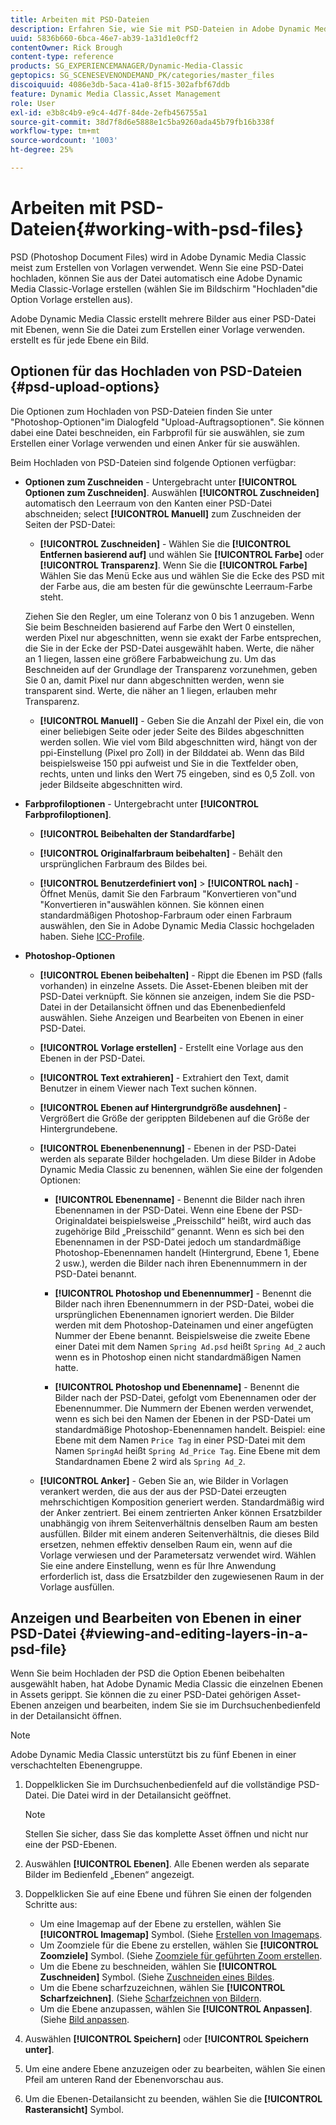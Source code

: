 ```yaml
---
title: Arbeiten mit PSD-Dateien
description: Erfahren Sie, wie Sie mit PSD-Dateien in Adobe Dynamic Media Classic arbeiten.
uuid: 5836b660-6bca-46e7-ab39-1a31d1e0cff2
contentOwner: Rick Brough
content-type: reference
products: SG_EXPERIENCEMANAGER/Dynamic-Media-Classic
geptopics: SG_SCENESEVENONDEMAND_PK/categories/master_files
discoiquuid: 4086e3db-5aca-41a0-8f15-302afbf67ddb
feature: Dynamic Media Classic,Asset Management
role: User
exl-id: e3b8c4b9-e9c4-4d7f-84de-2efb456755a1
source-git-commit: 38d7f8d6e5888e1c5ba9260ada45b79fb16b338f
workflow-type: tm+mt
source-wordcount: '1003'
ht-degree: 25%

---
```


# Arbeiten mit PSD-Dateien{#working-with-psd-files}

<!--   USED TO BE AN OPTION UNDER COLOR PROFILE OPTIONS * **Convert To sRGB (default)** - Converts to sRGB (Standard Red Green Blue). sRGB is the recommended color space for displaying images on web pages. -->

PSD (Photoshop Document Files) wird in Adobe Dynamic Media Classic meist zum Erstellen von Vorlagen verwendet. Wenn Sie eine PSD-Datei hochladen, können Sie aus der Datei automatisch eine Adobe Dynamic Media Classic-Vorlage erstellen (wählen Sie im Bildschirm &quot;Hochladen&quot;die Option Vorlage erstellen aus).

Adobe Dynamic Media Classic erstellt mehrere Bilder aus einer PSD-Datei mit Ebenen, wenn Sie die Datei zum Erstellen einer Vorlage verwenden. erstellt es für jede Ebene ein Bild.

## Optionen für das Hochladen von PSD-Dateien {#psd-upload-options}

Die Optionen zum Hochladen von PSD-Dateien finden Sie unter &quot;Photoshop-Optionen&quot;im Dialogfeld &quot;Upload-Auftragsoptionen&quot;. Sie können dabei eine Datei beschneiden, ein Farbprofil für sie auswählen, sie zum Erstellen einer Vorlage verwenden und einen Anker für sie auswählen.

Beim Hochladen von PSD-Dateien sind folgende Optionen verfügbar:

* **Optionen zum Zuschneiden** - Untergebracht unter **[!UICONTROL Optionen zum Zuschneiden]**. Auswählen **[!UICONTROL Zuschneiden]** automatisch den Leerraum von den Kanten einer PSD-Datei abschneiden; select **[!UICONTROL Manuell]** zum Zuschneiden der Seiten der PSD-Datei:

   * **[!UICONTROL Zuschneiden]** - Wählen Sie die **[!UICONTROL Entfernen basierend auf]** und wählen Sie **[!UICONTROL Farbe]** oder **[!UICONTROL Transparenz]**.
   Wenn Sie die **[!UICONTROL Farbe]** Wählen Sie das Menü Ecke aus und wählen Sie die Ecke des PSD mit der Farbe aus, die am besten für die gewünschte Leerraum-Farbe steht.

   Ziehen Sie den Regler, um eine Toleranz von 0 bis 1 anzugeben. Wenn Sie beim Beschneiden basierend auf Farbe den Wert 0 einstellen, werden Pixel nur abgeschnitten, wenn sie exakt der Farbe entsprechen, die Sie in der Ecke der PSD-Datei ausgewählt haben. Werte, die näher an 1 liegen, lassen eine größere Farbabweichung zu. Um das Beschneiden auf der Grundlage der Transparenz vorzunehmen, geben Sie 0 an, damit Pixel nur dann abgeschnitten werden, wenn sie transparent sind. Werte, die näher an 1 liegen, erlauben mehr Transparenz.

   * **[!UICONTROL Manuell]** - Geben Sie die Anzahl der Pixel ein, die von einer beliebigen Seite oder jeder Seite des Bildes abgeschnitten werden sollen. Wie viel vom Bild abgeschnitten wird, hängt von der ppi-Einstellung (Pixel pro Zoll) in der Bilddatei ab. Wenn das Bild beispielsweise 150 ppi aufweist und Sie in die Textfelder oben, rechts, unten und links den Wert 75 eingeben, sind es 0,5 Zoll. von jeder Bildseite abgeschnitten wird.


* **Farbprofiloptionen** - Untergebracht unter **[!UICONTROL Farbprofiloptionen]**.

   * **[!UICONTROL Beibehalten der Standardfarbe]**

   * **[!UICONTROL Originalfarbraum beibehalten]** - Behält den ursprünglichen Farbraum des Bildes bei.

   * **[!UICONTROL Benutzerdefiniert von]** > **[!UICONTROL nach]** - Öffnet Menüs, damit Sie den Farbraum &quot;Konvertieren von&quot;und &quot;Konvertieren in&quot;auswählen können. Sie können einen standardmäßigen Photoshop-Farbraum oder einen Farbraum auswählen, den Sie in Adobe Dynamic Media Classic hochgeladen haben. Siehe [ICC-Profile](/help/using/icc-profiles.md).

* **Photoshop-Optionen**

   * **[!UICONTROL Ebenen beibehalten]** - Rippt die Ebenen im PSD (falls vorhanden) in einzelne Assets. Die Asset-Ebenen bleiben mit der PSD-Datei verknüpft. Sie können sie anzeigen, indem Sie die PSD-Datei in der Detailansicht öffnen und das Ebenenbedienfeld auswählen. Siehe Anzeigen und Bearbeiten von Ebenen in einer PSD-Datei.

   * **[!UICONTROL Vorlage erstellen]** - Erstellt eine Vorlage aus den Ebenen in der PSD-Datei.

   * **[!UICONTROL Text extrahieren]** - Extrahiert den Text, damit Benutzer in einem Viewer nach Text suchen können.

   * **[!UICONTROL Ebenen auf Hintergrundgröße ausdehnen]** - Vergrößert die Größe der gerippten Bildebenen auf die Größe der Hintergrundebene.

   * **[!UICONTROL Ebenenbenennung]** - Ebenen in der PSD-Datei werden als separate Bilder hochgeladen. Um diese Bilder in Adobe Dynamic Media Classic zu benennen, wählen Sie eine der folgenden Optionen:

      * **[!UICONTROL Ebenenname]** - Benennt die Bilder nach ihren Ebenennamen in der PSD-Datei. Wenn eine Ebene der PSD-Originaldatei beispielsweise „Preisschild“ heißt, wird auch das zugehörige Bild „Preisschild“ genannt. Wenn es sich bei den Ebenennamen in der PSD-Datei jedoch um standardmäßige Photoshop-Ebenennamen handelt (Hintergrund, Ebene 1, Ebene 2 usw.), werden die Bilder nach ihren Ebenennummern in der PSD-Datei benannt. <!-- not their default layer names -->

      * **[!UICONTROL Photoshop und Ebenennummer]** - Benennt die Bilder nach ihren Ebenennummern in der PSD-Datei, wobei die ursprünglichen Ebenennamen ignoriert werden. Die Bilder werden mit dem Photoshop-Dateinamen und einer angefügten Nummer der Ebene benannt. Beispielsweise die zweite Ebene einer Datei mit dem Namen `Spring Ad.psd` heißt `Spring Ad_2` auch wenn es in Photoshop einen nicht standardmäßigen Namen hatte.

      * **[!UICONTROL Photoshop und Ebenenname]** - Benennt die Bilder nach der PSD-Datei, gefolgt vom Ebenennamen oder der Ebenennummer. Die Nummern der Ebenen werden verwendet, wenn es sich bei den Namen der Ebenen in der PSD-Datei um standardmäßige Photoshop-Ebenennamen handelt. Beispiel: eine Ebene mit dem Namen `Price Tag` in einer PSD-Datei mit dem Namen `SpringAd` heißt `Spring Ad_Price Tag`. Eine Ebene mit dem Standardnamen Ebene 2 wird als `Spring Ad_2`.
   * **[!UICONTROL Anker]** - Geben Sie an, wie Bilder in Vorlagen verankert werden, die aus der aus der PSD-Datei erzeugten mehrschichtigen Komposition generiert werden. Standardmäßig wird der Anker zentriert. Bei einem zentrierten Anker können Ersatzbilder unabhängig von ihrem Seitenverhältnis denselben Raum am besten ausfüllen. Bilder mit einem anderen Seitenverhältnis, die dieses Bild ersetzen, nehmen effektiv denselben Raum ein, wenn auf die Vorlage verwiesen und der Parametersatz verwendet wird. Wählen Sie eine andere Einstellung, wenn es für Ihre Anwendung erforderlich ist, dass die Ersatzbilder den zugewiesenen Raum in der Vorlage ausfüllen.


## Anzeigen und Bearbeiten von Ebenen in einer PSD-Datei {#viewing-and-editing-layers-in-a-psd-file}

Wenn Sie beim Hochladen der PSD die Option Ebenen beibehalten ausgewählt haben, hat Adobe Dynamic Media Classic die einzelnen Ebenen in Assets gerippt. Sie können die zu einer PSD-Datei gehörigen Asset-Ebenen anzeigen und bearbeiten, indem Sie sie im Durchsuchenbedienfeld in der Detailansicht öffnen.

>[!NOTE]
>
>Adobe Dynamic Media Classic unterstützt bis zu fünf Ebenen in einer verschachtelten Ebenengruppe.

1. Doppelklicken Sie im Durchsuchenbedienfeld auf die vollständige PSD-Datei. Die Datei wird in der Detailansicht geöffnet.

   >[!NOTE]
   >
   >Stellen Sie sicher, dass Sie das komplette Asset öffnen und nicht nur eine der PSD-Ebenen.

1. Auswählen **[!UICONTROL Ebenen]**. Alle Ebenen werden als separate Bilder im Bedienfeld „Ebenen“ angezeigt.
1. Doppelklicken Sie auf eine Ebene und führen Sie einen der folgenden Schritte aus:

   * Um eine Imagemap auf der Ebene zu erstellen, wählen Sie **[!UICONTROL Imagemap]** Symbol. (Siehe [Erstellen von Imagemaps](creating-image-maps.md#creating_image_maps).
   * Um Zoomziele für die Ebene zu erstellen, wählen Sie **[!UICONTROL Zoomziele]** Symbol. (Siehe [Zoomziele für geführten Zoom erstellen](creating-zoom-targets-guided-zoom.md#creating_zoom_targets_for_guided_zoom).
   * Um die Ebene zu beschneiden, wählen Sie **[!UICONTROL Zuschneiden]** Symbol. (Siehe [Zuschneiden eines Bildes](cropping-image.md#cropping_an_image).
   * Um die Ebene scharfzuzeichnen, wählen Sie **[!UICONTROL Scharfzeichnen]**. (Siehe [Scharfzeichnen von Bildern](sharpening-image.md#sharpening_an_image).
   * Um die Ebene anzupassen, wählen Sie **[!UICONTROL Anpassen]**. (Siehe [Bild anpassen](adjusting-image.md#adjusting_an_image).

1. Auswählen **[!UICONTROL Speichern]** oder **[!UICONTROL Speichern unter]**.
1. Um eine andere Ebene anzuzeigen oder zu bearbeiten, wählen Sie einen Pfeil am unteren Rand der Ebenenvorschau aus.
1. Um die Ebenen-Detailansicht zu beenden, wählen Sie die **[!UICONTROL Rasteransicht]** Symbol.
